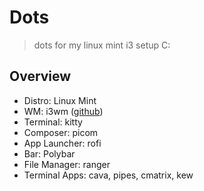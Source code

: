 # Dots
> dots for my linux mint i3 setup C:

## Overview
- Distro: Linux Mint
- WM: i3wm ([github](https://github.com/i3/i3))
- Terminal: kitty
- Composer: picom
- App Launcher: rofi
- Bar: Polybar
- File Manager: ranger
- Terminal Apps: cava, pipes, cmatrix, kew

